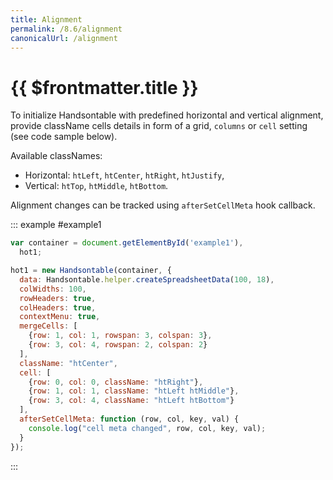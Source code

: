```yaml
---
title: Alignment
permalink: /8.6/alignment
canonicalUrl: /alignment
---
```


# {{ $frontmatter.title }}

To initialize Handsontable with predefined horizontal and vertical alignment, provide className cells details in form of a grid, `columns` or `cell` setting (see code sample below).

Available classNames:

* Horizontal: `htLeft`, `htCenter`, `htRight`, `htJustify`,
* Vertical: `htTop`, `htMiddle`, `htBottom`.

Alignment changes can be tracked using `afterSetCellMeta` hook callback.

::: example #example1
```js
var container = document.getElementById('example1'),
  hot1;

hot1 = new Handsontable(container, {
  data: Handsontable.helper.createSpreadsheetData(100, 18),
  colWidths: 100,
  rowHeaders: true,
  colHeaders: true,
  contextMenu: true,
  mergeCells: [
    {row: 1, col: 1, rowspan: 3, colspan: 3},
    {row: 3, col: 4, rowspan: 2, colspan: 2}
  ],
  className: "htCenter",
  cell: [
    {row: 0, col: 0, className: "htRight"},
    {row: 1, col: 1, className: "htLeft htMiddle"},
    {row: 3, col: 4, className: "htLeft htBottom"}
  ],
  afterSetCellMeta: function (row, col, key, val) {
    console.log("cell meta changed", row, col, key, val);
  }
});
```
:::
